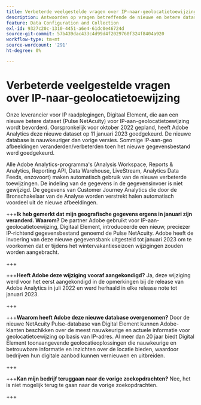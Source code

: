 ```yaml
---
title: Verbeterde veelgestelde vragen over IP-naar-geolocatietoewijzing
description: Antwoorden op vragen betreffende de nieuwe en betere dataset (Pulse NetAcuity) voor IP-aan-geolocatietoewijzing.
feature: Data Configuration and Collection
exl-id: 9327c20c-1310-4451-a6e4-61dc0e46724d
source-git-commit: 57b439dac433c4d99d4f2029760f324f8404a920
workflow-type: tm+mt
source-wordcount: '291'
ht-degree: 0%

---
```


# Verbeterde veelgestelde vragen over IP-naar-geolocatietoewijzing

Onze leverancier voor IP raadplegingen, Digitaal Element, die aan een nieuwe betere dataset (Pulse NetAcuity) voor IP-aan-geolocatietoewijzing wordt bevorderd. Oorspronkelijk voor oktober 2022 gepland, heeft Adobe Analytics deze nieuwe dataset op 11 januari 2023 goedgekeurd. De nieuwe database is nauwkeuriger dan vorige versies. Sommige IP-aan-geo afbeeldingen veranderden/verbeterden toen het nieuwe gegevensbestand werd goedgekeurd.

Alle Adobe Analytics-programma&#39;s (Analysis Workspace, Reports &amp; Analytics, Reporting API, Data Warehouse, LiveStream, Analytics Data Feeds, enzovoort) maken automatisch gebruik van de nieuwe verbeterde toewijzingen. De indeling van de gegevens in de gegevensinvoer is niet gewijzigd. De gegevens van Customer Journey Analytics die door de Bronschakelaar van de Analyse worden verstrekt halen automatisch voordeel uit de nieuwe afbeeldingen.

+++**Ik heb gemerkt dat mijn geografische gegevens ergens in januari zijn veranderd.  Waarom?**
De partner Adobe gebruikt voor IP-aan-geolocatietoewijzing, Digitaal Element, introduceerde een nieuw, preciezer IP-richtend gegevensbestand genoemd de Pulse NetAcuity. Adobe heeft de invoering van deze nieuwe gegevensbank uitgesteld tot januari 2023 om te voorkomen dat er tijdens het wintervakantieseizoen wijzigingen zouden worden aangebracht.

+++

+++**Heeft Adobe deze wijziging vooraf aangekondigd?**
Ja, deze wijziging werd voor het eerst aangekondigd in de opmerkingen bij de release van Adobe Analytics in juli 2022 en werd herhaald in elke release note tot januari 2023.

+++

+++**Waarom heeft Adobe deze nieuwe database overgenomen?**
Door de nieuwe NetAcuity Pulse-database van Digital Element kunnen Adobe-klanten beschikken over de meest nauwkeurige en actuele informatie voor geolocatietoewijzing op basis van IP-adres. Al meer dan 20 jaar biedt Digital Element toonaangevende geolocatieoplossingen die nauwkeurige en betrouwbare informatie en inzichten over de locatie bieden, waardoor bedrijven hun digitale aanbod kunnen vernieuwen en uitbreiden.

+++

+++**Kan mijn bedrijf teruggaan naar de vorige zoekopdrachten?**
Nee, het is niet mogelijk terug te gaan naar de vorige zoekopdrachten.

+++
